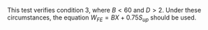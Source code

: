 This test verifies condition 3, where $B < 60$ and $D > 2$.
Under these circumstances, the equation $W_{FE} = BX + 0.75S_{up}$ should be used.
